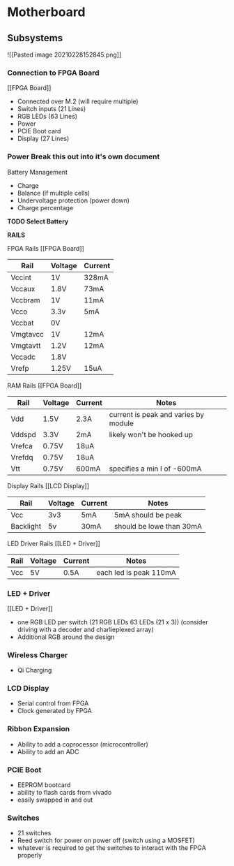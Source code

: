 # Motherboard

## Subsystems
![[Pasted image 20210228152845.png]]

### Connection to FPGA Board
[[FPGA Board]]
- Connected over M.2 (will require multiple)
- Switch inputs (21 Lines)
- RGB LEDs (63 Lines)
- Power
- PCIE Boot card
- Display (27 Lines)

### Power **Break this out into it's own document**


Battery Management
- Charge
- Balance (if multiple cells)
- Undervoltage protection (power down)
- Charge percentage

**TODO Select Battery**

**RAILS**

FPGA Rails
[[FPGA Board]]

| Rail     | Voltage | Current |
| -------- | ------- | ------- |
| Vccint   | 1V      | 328mA   |
| Vccaux   | 1.8V    | 73mA    |
| Vccbram  | 1V      | 11mA    |
| Vcco     | 3.3v    | 5mA     |
| Vccbat   | 0V      |         |
| Vmgtavcc | 1V      | 12mA    |
| Vmgtavtt | 1.2V    | 12mA    |
| Vccadc   | 1.8V    |         |
| Vrefp    | 1.25V   | 15uA    |

RAM Rails
[[FPGA Board]]

| Rail   | Voltage | Current | Notes                                |
| ------ | ------- | ------- | ------------------------------------ |
| Vdd    | 1.5V    | 2.3A    | current is peak and varies by module |
| Vddspd | 3.3V    | 2mA     | likely won't be hooked up            |
| Vrefca | 0.75V   | 18uA    |                                      |
| Vrefdq | 0.75V   | 18uA    |                                      |
| Vtt    | 0.75V   | 600mA   | specifies a min I of -600mA          |

Display Rails
[[LCD Display]]

| Rail      | Voltage | Current | Notes                    |
| --------- | ------- | ------- | ------------------------ |
| Vcc       | 3v3     | 5mA     | 5mA should be peak       |
| Backlight | 5v      | 30mA    | should be lowe than 30mA |

LED Driver Rails
[[LED + Driver]]

| Rail | Voltage | Current | Notes                  |
| ---- | ------- | ------- | ---------------------- |
| Vcc  | 5V      | 0.5A    | each led is peak 110mA |

### LED + Driver
[[LED + Driver]]
- one RGB LED per switch (21 RGB LEDs 63 LEDs (21 x 3)) (consider driving with a decoder and charlieplexed array)
- Additional RGB around the design

### Wireless Charger
- Qi Charging 

### LCD Display
- Serial control from FPGA
- Clock generated by FPGA

### Ribbon Expansion
- Ability to add a coprocessor (microcontroller)
- Ability to add an ADC

### PCIE Boot
- EEPROM bootcard 
- ability to flash cards from vivado
- easily swapped in and out

### Switches
- 21 switches
- Reed switch for power on power off (switch using a MOSFET)
- whatever is required to get the switches to interact with the FPGA properly

